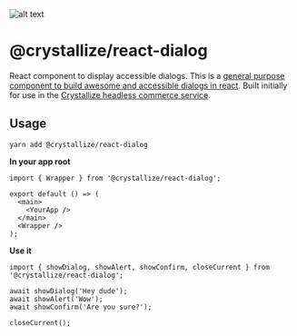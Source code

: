 ![alt text](https://raw.githubusercontent.com/snowballdigital/react-dialog/HEAD/media/logo.png "Speech bubble")

# @crystallize/react-dialog

React component to display accessible dialogs. This is a [general purpose component to build awesome and accessible dialogs in react](https://crystallize.com/developers/react-components/react-dialog). Built initially for use in the [Crystallize headless commerce service](https://crystallize.com).

## Usage

```
yarn add @crystallize/react-dialog
```

**In your app root**

```
import { Wrapper } from '@crystallize/react-dialog';

export default () => (
  <main>
    <YourApp />
  </main>
  <Wrapper />
);
```

**Use it**

```
import { showDialog, showAlert, showConfirm, closeCurrent } from '@crystallize/react-dialog';

await showDialog('Hey dude');
await showAlert('Wow');
await showConfirm('Are you sure?');

closeCurrent();
```

